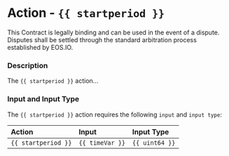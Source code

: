 # Action - `{{ startperiod }}`

This Contract is legally binding and can be used in the event of a dispute. Disputes shall be settled through the standard arbitration process established by EOS.IO.

### Description

The `{{ startperiod }}` action... 

### Input and Input Type

The `{{ startperiod }}` action requires the following `input` and `input type`:

| Action | Input | Input Type |
|:--|:--|:--|
| `{{ startperiod }}` | `{{ timeVar }}` | `{{ uint64 }}` |

